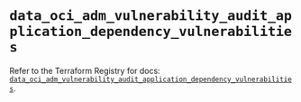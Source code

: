 # `data_oci_adm_vulnerability_audit_application_dependency_vulnerabilities`

Refer to the Terraform Registry for docs: [`data_oci_adm_vulnerability_audit_application_dependency_vulnerabilities`](https://registry.terraform.io/providers/oracle/oci/6.37.0/docs/data-sources/adm_vulnerability_audit_application_dependency_vulnerabilities).

